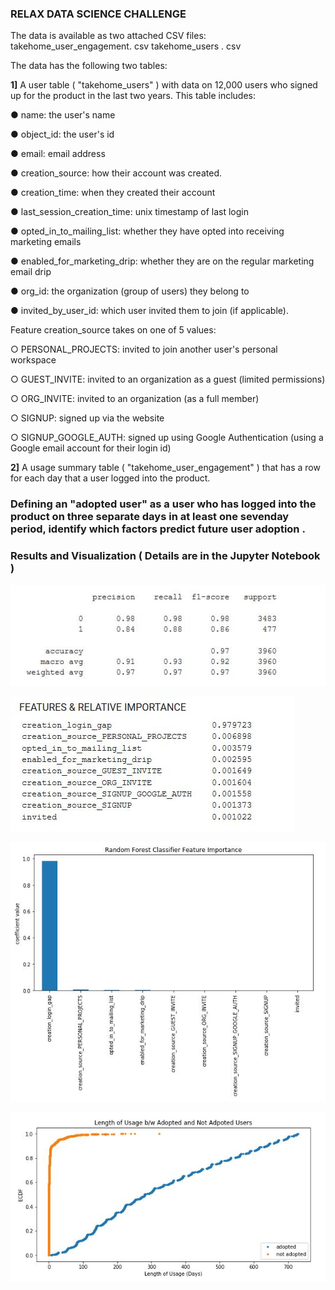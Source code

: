 
### RELAX DATA SCIENCE CHALLENGE

The data is available as two attached CSV files:
takehome_user_engagement. csv
takehome_users . csv

The data has the following two tables:

**1]** A user table ( "takehome_users" ) with data on 12,000 users who signed up for the
product in the last two years. This table includes:

● name: the user's name

● object_id: the user's id

● email: email address

● creation_source: how their account was created. 

● creation_time: when they created their account

● last_session_creation_time: unix timestamp of last login

● opted_in_to_mailing_list: whether they have opted into receiving marketing emails

● enabled_for_marketing_drip: whether they are on the regular marketing email drip

● org_id: the organization (group of users) they belong to 

● invited_by_user_id: which user invited them to join (if applicable).


Feature creation_source takes on one of 5 values:

○ PERSONAL_PROJECTS: invited to join another user's personal workspace

○ GUEST_INVITE: invited to an organization as a guest (limited permissions)

○ ORG_INVITE: invited to an organization (as a full member)

○ SIGNUP: signed up via the website

○ SIGNUP_GOOGLE_AUTH: signed up using Google Authentication (using a Google email account for their login id)



**2]** A usage summary table ( "takehome_user_engagement" ) that has a row for each day that a user logged into the product.

### Defining an "adopted user" as a user who has logged into the product on three separate days in at least one sevenday period, identify which factors predict future user adoption .

### Results and Visualization ( Details are in the Jupyter Notebook )

![1](https://github.com/SachinCW/Springboard-Data-Science-Challenges/blob/master/Relax%20Data%20Science%20Challenge/classification%20report.JPG)

![2](https://github.com/SachinCW/Springboard-Data-Science-Challenges/blob/master/Relax%20Data%20Science%20Challenge/features%20importance.JPG)

![3](https://github.com/SachinCW/Springboard-Data-Science-Challenges/blob/master/Relax%20Data%20Science%20Challenge/visual%20features%20importance.JPG)

![4](https://github.com/SachinCW/Springboard-Data-Science-Challenges/blob/master/Relax%20Data%20Science%20Challenge/ECDF.JPG)
